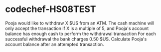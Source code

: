 # codechef-HS08TEST
Pooja would like to withdraw X $US from an ATM. The cash machine will only accept the transaction if X is a multiple of 5, and Pooja's account balance has enough cash to perform the withdrawal transaction For each successful withdrawal the bank charges 0.50 $US.  Calculate Pooja's account balance after an attempted transaction.
